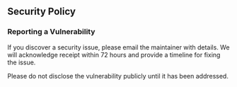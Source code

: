 ## Security Policy

### Reporting a Vulnerability

If you discover a security issue, please email the maintainer with details. We will acknowledge receipt within 72 hours and provide a timeline for fixing the issue.

Please do not disclose the vulnerability publicly until it has been addressed.


